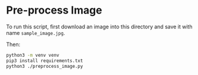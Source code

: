 # Pre-process Image

To run this script, first download an image into this directory and save it
with name `sample_image.jpg`.

Then:

```bash
python3 -m venv venv
pip3 install requirements.txt
python3 ./preprocess_image.py
```

